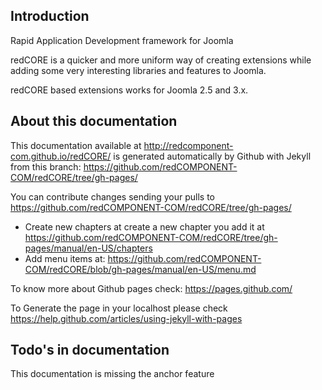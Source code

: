 ## Introduction

Rapid Application Development framework for Joomla

redCORE is a quicker and more uniform way of creating extensions while adding some very interesting libraries and features to Joomla.

redCORE based extensions works for Joomla 2.5 and 3.x.

## About this documentation

This documentation available at http://redcomponent-com.github.io/redCORE/  is generated automatically by Github with Jekyll from this branch: https://github.com/redCOMPONENT-COM/redCORE/tree/gh-pages/

You can contribute changes sending your pulls to https://github.com/redCOMPONENT-COM/redCORE/tree/gh-pages/

* Create new chapters at create a new chapter you add it at https://github.com/redCOMPONENT-COM/redCORE/tree/gh-pages/manual/en-US/chapters
* Add menu items at: https://github.com/redCOMPONENT-COM/redCORE/blob/gh-pages/manual/en-US/menu.md

To know more about Github pages check: https://pages.github.com/

To Generate the page in your localhost please check https://help.github.com/articles/using-jekyll-with-pages

## Todo's in documentation
This documentation is missing the anchor feature